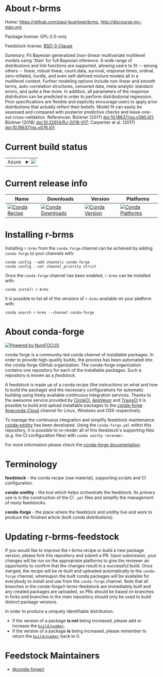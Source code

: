 About r-brms
============

Home: https://github.com/paul-buerkner/brms, http://discourse.mc-stan.org

Package license: GPL-2.0-only

Feedstock license: [BSD-3-Clause](https://github.com/conda-forge/r-brms-feedstock/blob/master/LICENSE.txt)

Summary: Fit Bayesian generalized (non-)linear multivariate multilevel models using 'Stan' for full Bayesian inference. A wide range of distributions  and link functions are supported, allowing users to fit -- among others --  linear, robust linear, count data, survival, response times, ordinal,  zero-inflated, hurdle, and even self-defined mixture models all in a  multilevel context. Further modeling options include non-linear and  smooth terms, auto-correlation structures, censored data, meta-analytic  standard errors, and quite a few more. In addition, all parameters of the  response distribution can be predicted in order to perform distributional  regression. Prior specifications are flexible and explicitly encourage  users to apply prior distributions that actually reflect their beliefs. Model fit can easily be assessed and compared with posterior predictive  checks and leave-one-out cross-validation. References: Bürkner (2017) <doi:10.18637/jss.v080.i01>; Bürkner (2018) <doi:10.32614/RJ-2018-017>; Carpenter et al. (2017) <doi:10.18637/jss.v076.i01>.

Current build status
====================


<table>
    
  <tr>
    <td>Azure</td>
    <td>
      <details>
        <summary>
          <a href="https://dev.azure.com/conda-forge/feedstock-builds/_build/latest?definitionId=4168&branchName=master">
            <img src="https://dev.azure.com/conda-forge/feedstock-builds/_apis/build/status/r-brms-feedstock?branchName=master">
          </a>
        </summary>
        <table>
          <thead><tr><th>Variant</th><th>Status</th></tr></thead>
          <tbody><tr>
              <td>linux_64_r_base4.0</td>
              <td>
                <a href="https://dev.azure.com/conda-forge/feedstock-builds/_build/latest?definitionId=4168&branchName=master">
                  <img src="https://dev.azure.com/conda-forge/feedstock-builds/_apis/build/status/r-brms-feedstock?branchName=master&jobName=linux&configuration=linux_64_r_base4.0" alt="variant">
                </a>
              </td>
            </tr><tr>
              <td>linux_64_r_base4.1</td>
              <td>
                <a href="https://dev.azure.com/conda-forge/feedstock-builds/_build/latest?definitionId=4168&branchName=master">
                  <img src="https://dev.azure.com/conda-forge/feedstock-builds/_apis/build/status/r-brms-feedstock?branchName=master&jobName=linux&configuration=linux_64_r_base4.1" alt="variant">
                </a>
              </td>
            </tr><tr>
              <td>osx_64_r_base4.0</td>
              <td>
                <a href="https://dev.azure.com/conda-forge/feedstock-builds/_build/latest?definitionId=4168&branchName=master">
                  <img src="https://dev.azure.com/conda-forge/feedstock-builds/_apis/build/status/r-brms-feedstock?branchName=master&jobName=osx&configuration=osx_64_r_base4.0" alt="variant">
                </a>
              </td>
            </tr><tr>
              <td>osx_64_r_base4.1</td>
              <td>
                <a href="https://dev.azure.com/conda-forge/feedstock-builds/_build/latest?definitionId=4168&branchName=master">
                  <img src="https://dev.azure.com/conda-forge/feedstock-builds/_apis/build/status/r-brms-feedstock?branchName=master&jobName=osx&configuration=osx_64_r_base4.1" alt="variant">
                </a>
              </td>
            </tr><tr>
              <td>win_64_r_base4.1</td>
              <td>
                <a href="https://dev.azure.com/conda-forge/feedstock-builds/_build/latest?definitionId=4168&branchName=master">
                  <img src="https://dev.azure.com/conda-forge/feedstock-builds/_apis/build/status/r-brms-feedstock?branchName=master&jobName=win&configuration=win_64_r_base4.1" alt="variant">
                </a>
              </td>
            </tr>
          </tbody>
        </table>
      </details>
    </td>
  </tr>
</table>

Current release info
====================

| Name | Downloads | Version | Platforms |
| --- | --- | --- | --- |
| [![Conda Recipe](https://img.shields.io/badge/recipe-r--brms-green.svg)](https://anaconda.org/conda-forge/r-brms) | [![Conda Downloads](https://img.shields.io/conda/dn/conda-forge/r-brms.svg)](https://anaconda.org/conda-forge/r-brms) | [![Conda Version](https://img.shields.io/conda/vn/conda-forge/r-brms.svg)](https://anaconda.org/conda-forge/r-brms) | [![Conda Platforms](https://img.shields.io/conda/pn/conda-forge/r-brms.svg)](https://anaconda.org/conda-forge/r-brms) |

Installing r-brms
=================

Installing `r-brms` from the `conda-forge` channel can be achieved by adding `conda-forge` to your channels with:

```
conda config --add channels conda-forge
conda config --set channel_priority strict
```

Once the `conda-forge` channel has been enabled, `r-brms` can be installed with:

```
conda install r-brms
```

It is possible to list all of the versions of `r-brms` available on your platform with:

```
conda search r-brms --channel conda-forge
```


About conda-forge
=================

[![Powered by NumFOCUS](https://img.shields.io/badge/powered%20by-NumFOCUS-orange.svg?style=flat&colorA=E1523D&colorB=007D8A)](http://numfocus.org)

conda-forge is a community-led conda channel of installable packages.
In order to provide high-quality builds, the process has been automated into the
conda-forge GitHub organization. The conda-forge organization contains one repository
for each of the installable packages. Such a repository is known as a *feedstock*.

A feedstock is made up of a conda recipe (the instructions on what and how to build
the package) and the necessary configurations for automatic building using freely
available continuous integration services. Thanks to the awesome service provided by
[CircleCI](https://circleci.com/), [AppVeyor](https://www.appveyor.com/)
and [TravisCI](https://travis-ci.com/) it is possible to build and upload installable
packages to the [conda-forge](https://anaconda.org/conda-forge)
[Anaconda-Cloud](https://anaconda.org/) channel for Linux, Windows and OSX respectively.

To manage the continuous integration and simplify feedstock maintenance
[conda-smithy](https://github.com/conda-forge/conda-smithy) has been developed.
Using the ``conda-forge.yml`` within this repository, it is possible to re-render all of
this feedstock's supporting files (e.g. the CI configuration files) with ``conda smithy rerender``.

For more information please check the [conda-forge documentation](https://conda-forge.org/docs/).

Terminology
===========

**feedstock** - the conda recipe (raw material), supporting scripts and CI configuration.

**conda-smithy** - the tool which helps orchestrate the feedstock.
                   Its primary use is in the construction of the CI ``.yml`` files
                   and simplify the management of *many* feedstocks.

**conda-forge** - the place where the feedstock and smithy live and work to
                  produce the finished article (built conda distributions)


Updating r-brms-feedstock
=========================

If you would like to improve the r-brms recipe or build a new
package version, please fork this repository and submit a PR. Upon submission,
your changes will be run on the appropriate platforms to give the reviewer an
opportunity to confirm that the changes result in a successful build. Once
merged, the recipe will be re-built and uploaded automatically to the
`conda-forge` channel, whereupon the built conda packages will be available for
everybody to install and use from the `conda-forge` channel.
Note that all branches in the conda-forge/r-brms-feedstock are
immediately built and any created packages are uploaded, so PRs should be based
on branches in forks and branches in the main repository should only be used to
build distinct package versions.

In order to produce a uniquely identifiable distribution:
 * If the version of a package **is not** being increased, please add or increase
   the [``build/number``](https://docs.conda.io/projects/conda-build/en/latest/resources/define-metadata.html#build-number-and-string).
 * If the version of a package **is** being increased, please remember to return
   the [``build/number``](https://docs.conda.io/projects/conda-build/en/latest/resources/define-metadata.html#build-number-and-string)
   back to 0.

Feedstock Maintainers
=====================

* [@conda-forge/r](https://github.com/conda-forge/r/)


